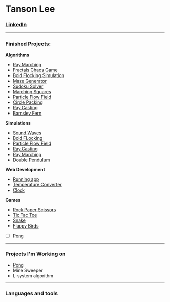 # Tanson Lee

### [LinkedIn](www.linkedin.com/in/tanson-lee)

---

### Finished Projects:

**Algorithms**<br>
* [Ray Marching](https://github.com/tansonlee/ray-marching)
* [Fractals Chaos Game](https://github.com/tansonlee/fractals-with-chaos-game)
* [Boid Flocking Simulation](https://github.com/tansonlee/flocking-simulation)
* [Maze Generator](https://github.com/tansonlee/maze-generator)
* [Sudoku Solver](https://github.com/tansonlee/sudoku-solver)
* [Marching Squares](https://github.com/tansonlee/marching-squares)
* [Particle Flow Field](https://github.com/tansonlee/particle-flow-field)
* [Circle Packing](https://github.com/tansonlee/circle-packing)
* [Ray Casting](https://github.com/tansonlee/2D-raycasting)
* [Barnsley Fern](https://github.com/tansonlee/barnsley-fern)

**Simulations**<br>
* [Sound Waves](https://github.com/tansonlee/sound-wave-simulator)
* [Boid FLocking](https://github.com/tansonlee/flocking-simulation)
* [Particle Flow Field](https://github.com/tansonlee/particle-flow-field)
* [Ray Casting](https://github.com/tansonlee/2D-raycasting)
* [Ray Marching](https://github.com/tansonlee/ray-marching)
* [Double Pendulum](https://github.com/tansonlee/double-pendulum)

**Web Development**<br>
* [Running app](https://github.com/tansonlee/running-app)
* [Temperature Converter](https://github.com/tansonlee/temperature-converter)
* [Clock](https://github.com/tansonlee/clock)

**Games**
* [Rock Paper Scissors](https://github.com/tansonlee/rock-paper-scissors)
* [Tic Tac Toe](https://github.com/tansonlee/tic-tac-toe)
* [Snake](https://github.com/tansonlee/snake)
* [Flappy Birds](https://github.com/tansonlee/flappy-birds)
* [ ] [Pong](https://github.com/tansonlee/pong)


---

### Projects I'm Working on
* [Pong](https://github.com/tansonlee/pong)
* Mine Sweeper
* L-system algorithm

---

### Languages and tools
